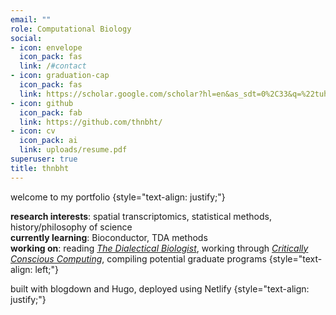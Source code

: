 ```yaml
---
email: ""
role: Computational Biology
social:
- icon: envelope
  icon_pack: fas
  link: /#contact
- icon: graduation-cap
  icon_pack: fas
  link: https://scholar.google.com/scholar?hl=en&as_sdt=0%2C33&q=%22tuhina+bhat%22&btnG=
- icon: github
  icon_pack: fab
  link: https://github.com/thnbht/
- icon: cv
  icon_pack: ai
  link: uploads/resume.pdf
superuser: true
title: thnbht
---
```


welcome to my portfolio
{style="text-align: justify;"}

**research interests**: spatial transcriptomics, statistical methods, history/philosophy of science \
**currently learning**: Bioconductor, TDA methods \
**working on**: reading [_The Dialectical Biologist_](https://ia800900.us.archive.org/3/items/TheDialecticalBiologist/Lewontin_-Levins_the_dialectical_biologist.pdf), working through [_Critically Conscious Computing_](https://criticallyconsciouscomputing.org/), compiling potential graduate programs
{style="text-align: left;"}

built with blogdown and Hugo, deployed using Netlify
{style="text-align: justify;"}
